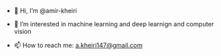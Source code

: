 - 👋 Hi, I’m @amir-kheiri
- 👀 I’m interested in machine learning and deep learnign and computer vision

- 📫 How to reach me:  a.kheiri147@gmail.com

<!---
amir-kheiri/amir-kheiri is a ✨ special ✨ repository because its `README.md` (this file) appears on your GitHub profile.
You can click the Preview link to take a look at your changes.
--->
